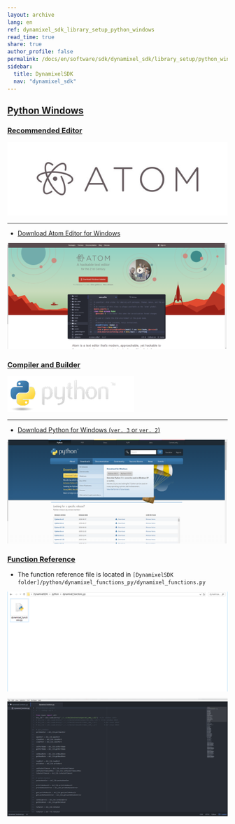 ```yaml
---
layout: archive
lang: en
ref: dynamixel_sdk_library_setup_python_windows
read_time: true
share: true
author_profile: false
permalink: /docs/en/software/sdk/dynamixel_sdk/library_setup/python_windows/
sidebar:
  title: DynamixelSDK
  nav: "dynamixel_sdk"
---
```


<div style="counter-reset: h2 7"></div>
<div style="counter-reset: h1 2"></div>

## [Python Windows](#python-windows)

### [Recommended Editor](#recommended-editor)

![](https://github.com/ROBOTIS-GIT/ROBOTIS-Documents/blob/master/wiki-images/DynamixelSDK/3.SourcePreparation/Compiler%20and%20Builder/Python/atom-logo.jpg)

------------------------------------------------------------------------------------

* [Download Atom Editor for Windows](https://atom.io/)

![](https://github.com/ROBOTIS-GIT/ROBOTIS-Documents/blob/master/wiki-images/DynamixelSDK/3.SourcePreparation/Compiler%20and%20Builder/Python/a1.png)

### [Compiler and Builder](#compiler-and-builder)

![](https://github.com/ROBOTIS-GIT/ROBOTIS-Documents/blob/master/wiki-images/DynamixelSDK/3.SourcePreparation/Compiler%20and%20Builder/Python/python.png)

------------------------------------------------------------------------------------
  
* [Download Python for Windows (`ver. 3` or `ver. 2`)](https://www.python.org/downloads/)

![](https://github.com/ROBOTIS-GIT/ROBOTIS-Documents/blob/master/wiki-images/DynamixelSDK/3.SourcePreparation/Compiler%20and%20Builder/Python/b1.png)

### [Function Reference](#function-reference)

* The function reference file is located in `[DynamixelSDK folder]/python/dynamixel_functions_py/dynamixel_functions.py`

![](https://github.com/ROBOTIS-GIT/ROBOTIS-Documents/blob/master/wiki-images/DynamixelSDK/3.SourcePreparation/Compiler%20and%20Builder/Python/2.png)

![](https://github.com/ROBOTIS-GIT/ROBOTIS-Documents/blob/master/wiki-images/DynamixelSDK/3.SourcePreparation/Compiler%20and%20Builder/Python/1.png)
